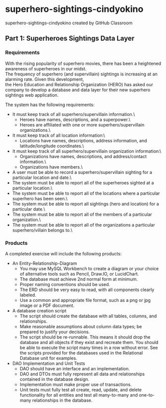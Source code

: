 # superhero-sightings-cindyokino
superhero-sightings-cindyokino created by GitHub Classroom

## Part 1: Superheroes Sightings Data Layer

### Requirements
With the rising popularity of superhero movies, there has been a heightened awareness of superheroes in our midst.\
The frequency of superhero (and supervillain) sightings is increasing at an alarming rate. Given this development,\
the Hero Education and Relationship Organization (HERO) has asked our company to develop a database and data layer for their new superhero sightings web application.

The system has the following requirements:

* It must keep track of all superhero/supervillain information.\
  * Heroes have names, descriptions, and a superpower.\
  * Heroes are affiliated with one or more superhero/supervillain organizations.\
* It must keep track of all location information:\
  * Locations have names, descriptions, address information, and latitude/longitude coordinates.\
* It must keep track of all superhero/supervillain organization information:\
  * Organizations have names, descriptions, and address/contact information.\
  * Organizations have members.\
* A user must be able to record a superhero/supervillain sighting for a particular location and date.\
* The system must be able to report all of the superheroes sighted at a particular location.\
* The system must be able to report all of the locations where a particular superhero has been seen.\
* The system must be able to report all sightings (hero and location) for a particular date.\
* The system must be able to report all of the members of a particular organization.\
* The system must be able to report all of the organizations a particular superhero/villain belongs to.\

### Products
A completed exercise will include the following products:

* An Entity-Relationship-Diagram
  * You may use MySQL Workbench to create a diagram or your choice of alternative tools such as Pencil, Draw.IO, or LucidChart.
  * The database must achieve 2nd normal form at minimum.
  * Proper naming conventions should be used.
  * The ERD should be very easy to read, with all components clearly labeled.
  * Use a common and appropriate file format, such as a png or jpg image or a PDF document.
* A database creation script
  * The script should create the database with all tables, columns, and relationships.
  * Make reasonable assumptions about column data types; be prepared to justify your decisions.
  * The script should be re-runnable. This means it should drop the database and all objects if they exist and recreate them. 
  You should be able to execute the script many times in a row without error. See the scripts provided for the databases used in the Relational Database unit for examples.
* DAO Implementation and Unit Tests
  * DAO should have an interface and an implementation.
  * DAO and DTOs must fully represent all data and relationships contained in the database design.
  * Implementation must make proper use of transactions.
  * Unit tests must fully test all create, read, update, and delete functionality for all entities and test all many-to-many and one-to-many relationships in the database.
